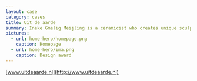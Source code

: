 ```yaml
---
layout: case
category: cases
title: Uit de aarde
summary: Ineke Gmelig Meijling is a ceramicist who creates unique sculptures by applying various oxides on thin layers of clay. The oxides create stunningly deep colours which Cornelis tried to capture on this website against a dark background and photography in the old Dutch 'Claire Obscure' tradition that was already used by Rembrandt van Rijn and Johannes Vermeer back in the 17th century.
pictures:
  - url: home-hero/homepage.png
    caption: Homepage
  - url: home-hero/ima.png
    caption: Design award
---
```


  [www.uitdeaarde.nl](http://www.uitdeaarde.nl)